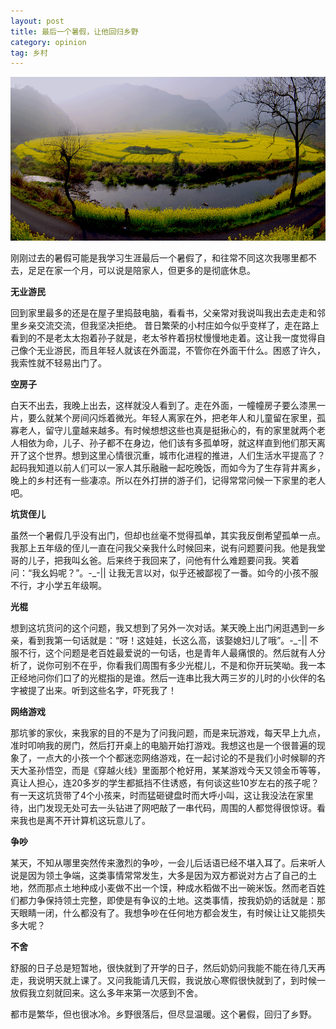 ```yaml
---
layout: post
title: 最后一个暑假，让他回归乡野
category: opinion
tag: 乡村
---
```


![bg](/images/bg/countryside.jpg)

刚刚过去的暑假可能是我学习生涯最后一个暑假了，和往常不同这次我哪里都不去，足足在家一个月，可以说是陪家人，但更多的是彻底休息。

**无业游民**

回到家里最多的还是在屋子里捣鼓电脑，看看书，父亲常对我说叫我出去走走和邻里乡亲交流交流，但我坚决拒绝。
昔日繁荣的小村庄如今似乎变样了，走在路上看到的不是老太太抱着孙子就是，老太爷杵着拐杖慢慢地走着。这让我一度觉得自己像个无业游民，而且年轻人就该在外面混，不管你在外面干什么。困惑了许久，我索性就不轻易出门了。

**空房子**

白天不出去，我晚上出去，这样就没人看到了。走在外面，一幢幢房子要么漆黑一片，要么就某个房间闪烁着微光。年轻人离家在外，把老年人和儿童留在家里，孤寡老人，留守儿童越来越多。有时候想想这些也真是挺揪心的，有的家里就两个老人相依为命，儿子、孙子都不在身边，他们该有多孤单呀，就这样直到他们那天离开了这个世界。想到这里心情很沉重，城市化进程的推进，人们生活水平提高了？起码我知道以前人们可以一家人其乐融融一起吃晚饭，而如今为了生存背井离乡，晚上的乡村还有一些凄凉。所以在外打拼的游子们，记得常常问候一下家里的老人吧。

**坑货侄儿**

虽然一个暑假几乎没有出门，但却也丝毫不觉得孤单，其实我反倒希望孤单一点。我那上五年级的侄儿一直在问我父亲我什么时候回来，说有问题要问我。他是我堂哥的儿子，把我叫幺爸。后来终于我回来了，问他有什么难题要问我。笑着问：“我幺妈呢？”。-_-|| 让我无言以对，似乎还被鄙视了一番。如今的小孩不服不行，才小学五年级啊。

<!--more-->

**光棍**

想到这坑货问的这个问题，我又想到了另外一次对话。某天晚上出门闲逛遇到一乡亲，看到我第一句话就是：“呀！这娃娃，长这么高，该娶媳妇儿了哦”。-_-|| 不服不行，这个问题是老百姓最爱说的一句话，也是青年人最痛恨的。然后就有人分析了，说你可别不在乎，你看我们周围有多少光棍儿，不是和你开玩笑呦。我一本正经地问你们口了的光棍指的是谁。然后一连串比我大两三岁的儿时的小伙伴的名字被提了出来。听到这些名字，吓死我了！


**网络游戏**

那坑爹的家伙，来我家的目的不是为了问我问题，而是来玩游戏，每天早上九点，准时叩响我的房门，然后打开桌上的电脑开始打游戏。我想这也是一个很普遍的现象了，一点大的小孩一个个都迷恋网络游戏，在一起讨论的不是我们小时候聊的齐天大圣孙悟空，而是《穿越火线》里面那个枪好用，某某游戏今天又领金币等等，真让人担心，连20多岁的学生都抵挡不住诱惑，有何谈这些10岁左右的孩子呢？有一天这坑货带了4个小孩来，时而猛砸键盘时而大呼小叫，这让我没法在家里待，出门发现无处可去一头钻进了网吧敲了一串代码，周围的人都觉得很惊讶。看来我也是离不开计算机这玩意儿了。

**争吵**

某天，不知从哪里突然传来激烈的争吵，一会儿后话语已经不堪入耳了。后来听人说是因为领土争端，这类事情常常发生，大多是因为双方都说对方占了自己的土地，然而那点土地种成小麦做不出一个馍，种成水稻做不出一碗米饭。然而老百姓们都力争保持领土完整，即使是有争议的土地。这类事情，按我奶奶的话就是：那天眼睛一闭，什么都没有了。我想争吵在任何地方都会发生，有时候让让又能损失多大呢？

**不舍**

舒服的日子总是短暂地，很快就到了开学的日子，然后奶奶问我能不能在待几天再走，我说明天就上课了。又问我能请几天假，我说放心寒假很快就到了，到时候一放假我立刻就回来。这么多年来第一次感到不舍。

都市是繁华，但也很冰冷。乡野很落后，但尽显温暖。这个暑假，回归了乡野。
